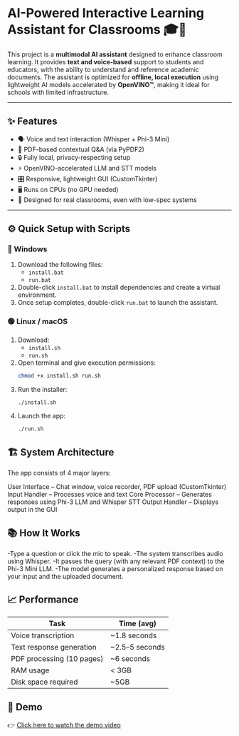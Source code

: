  # AI-Powered Interactive Learning Assistant for Classrooms 🎓🤖

This project is a **multimodal AI assistant** designed to enhance classroom learning. It provides **text and voice-based** support to students and educators, with the ability to understand and reference academic documents. The assistant is optimized for **offline, local execution** using lightweight AI models accelerated by **OpenVINO™**, making it ideal for schools with limited infrastructure.


---

## ✨ Features

- 🗣️ Voice and text interaction (Whisper + Phi-3 Mini)
- 📄 PDF-based contextual Q&A (via PyPDF2)
- 🔒 Fully local, privacy-respecting setup
- ⚡ OpenVINO-accelerated LLM and STT models
- 🎛️ Responsive, lightweight GUI (CustomTkinter)
- 🖥️ Runs on CPUs (no GPU needed)
- 🧠 Designed for real classrooms, even with low-spec systems

---

## ⚙️ Quick Setup with Scripts

### 🔵 Windows

1. Download the following files:
   - `install.bat`
   - `run.bat`
2. Double-click `install.bat` to install dependencies and create a virtual environment.
3. Once setup completes, double-click `run.bat` to launch the assistant.

### 🟢 Linux / macOS

1. Download:
   - `install.sh`
   - `run.sh`
2. Open terminal and give execution permissions:
   ```bash
   chmod +x install.sh run.sh
3. Run the installer:
   ```bash
   ./install.sh

4. Launch the app:
   ```bash
   ./run.sh

## 🏗️ System Architecture

The app consists of 4 major layers:

User Interface – Chat window, voice recorder, PDF upload (CustomTkinter)
Input Handler – Processes voice and text
Core Processor – Generates responses using Phi-3 LLM and Whisper STT
Output Handler – Displays output in the GUI

## 📚 How It Works

-Type a question or click the mic to speak.
-The system transcribes audio using Whisper.
-It passes the query (with any relevant PDF context) to the Phi-3 Mini LLM.
-The model generates a personalized response based on your input and the uploaded document.

## 📈 Performance

| Task                      | Time (avg)      |
| ------------------------- | --------------- |
| Voice transcription       | \~1.8 seconds   |
| Text response generation  | \~2.5–5 seconds |
| PDF processing (10 pages) | \~6 seconds     |
| RAM usage                 | < 3GB           |
| Disk space required       | \~5GB           |

## 🎥 Demo

👉 [Click here to watch the demo video](assets/demo.mp4)



